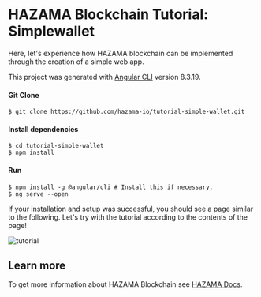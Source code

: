 # HAZAMA Blockchain Tutorial: Simplewallet

Here, let's experience how HAZAMA blockchain can be implemented through the creation of a simple web app.

This project was generated with [Angular CLI](https://github.com/angular/angular-cli) version 8.3.19.

#### Git Clone

```
$ git clone https://github.com/hazama-io/tutorial-simple-wallet.git
```

#### Install dependencies

```
$ cd tutorial-simple-wallet
$ npm install
```

#### Run

```
$ npm install -g @angular/cli # Install this if necessary.
$ ng serve --open
```

If your installation and setup was successful, you should see a page similar to the following. Let's try with the tutorial according to the contents of the page!

![tutorial](https://hazama.io/i/browser_tutorial_quickstart.png "tutorial")

## Learn more

To get more information about HAZAMA Blockchain see [HAZAMA Docs](https://hazama.io/docs/overview).
